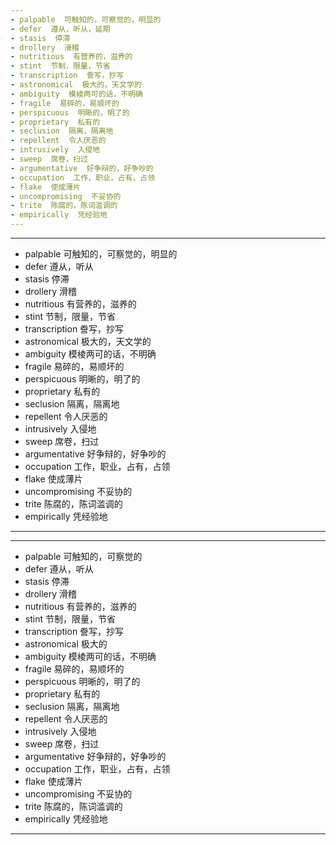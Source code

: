 ```yaml
---
- palpable  可触知的，可察觉的，明显的
- defer  遵从，听从，延期
- stasis  停滞
- drollery  滑稽
- nutritious  有营养的，滋养的
- stint  节制，限量，节省
- transcription  誊写，抄写
- astronomical  极大的，天文学的
- ambiguity  模棱两可的话，不明确
- fragile  易碎的，易顺坏的
- perspicuous  明晰的，明了的
- proprietary  私有的
- seclusion  隔离，隔离地
- repellent  令人厌恶的
- intrusively  入侵地
- sweep  席卷，扫过
- argumentative  好争辩的，好争吵的
- occupation  工作，职业，占有，占领
- flake  使成薄片
- uncompromising  不妥协的
- trite  陈腐的，陈词滥调的
- empirically  凭经验地
---
```


---
- palpable  可触知的，可察觉的，明显的
- defer  遵从，听从
- stasis  停滞
- drollery  滑稽
- nutritious  有营养的，滋养的
- stint  节制，限量，节省
- transcription  誊写，抄写
- astronomical  极大的，天文学的
- ambiguity  模棱两可的话，不明确
- fragile  易碎的，易顺坏的
- perspicuous  明晰的，明了的
- proprietary  私有的
- seclusion  隔离，隔离地
- repellent  令人厌恶的
- intrusively  入侵地
- sweep  席卷，扫过
- argumentative  好争辩的，好争吵的
- occupation  工作，职业，占有，占领
- flake  使成薄片
- uncompromising  不妥协的
- trite  陈腐的，陈词滥调的
- empirically  凭经验地
---

---
- palpable  可触知的，可察觉的
- defer  遵从，听从
- stasis  停滞
- drollery  滑稽
- nutritious  有营养的，滋养的
- stint  节制，限量，节省
- transcription  誊写，抄写
- astronomical  极大的
- ambiguity  模棱两可的话，不明确
- fragile  易碎的，易顺坏的
- perspicuous  明晰的，明了的
- proprietary  私有的
- seclusion  隔离，隔离地
- repellent  令人厌恶的
- intrusively  入侵地
- sweep  席卷，扫过
- argumentative  好争辩的，好争吵的
- occupation  工作，职业，占有，占领
- flake  使成薄片
- uncompromising  不妥协的
- trite  陈腐的，陈词滥调的
- empirically  凭经验地
---